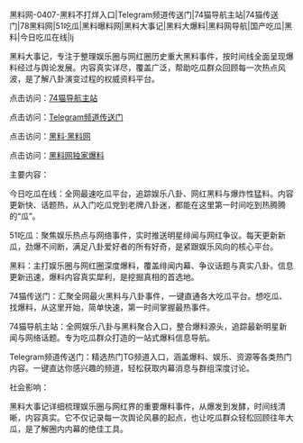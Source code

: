 #
黑料网-0407-黑料不打烊入口|Telegram频道传送门|74猫导航主站|74猫传送门|78黑料网|51吃瓜|黑料曝料网|黑料大事记|黑料大爆料|黑料网导航|国产吃瓜|黑料|今日吃瓜在线|lj

黑料大事记，专注于整理娱乐圈与网红圈历史重大黑料事件，按时间线全面呈现爆料经过与舆论发展。内容真实详尽，覆盖广泛，帮助吃瓜群众回顾每一次热点风波，是了解八卦演变过程的权威资料平台。


点击访问：<a href="https://74mao.com/">74猫导航主站</a>

点击访问：<a href="https://74mao.com/">Telegram频道传送门</a>

点击访问：<a href="https://gbs-3wd.pages.dev/">黑料·黑料网</a>

点击访问：<a href="https://gdas.pages.dev/">黑料网独家爆料</a>


主要内容：

今日吃瓜在线：全网最速吃瓜平台，追踪娱乐八卦、网红黑料与爆炸性猛料。内容更新快、话题热，从入门吃瓜党到老牌八卦迷，都能在这里第一时间吃到热腾腾的“瓜”。

51吃瓜：聚焦娱乐热点与网络事件，实时推送明星绯闻与网红争议。每天更新新瓜，劲爆不间断，满足八卦爱好者的所有好奇，是紧跟娱乐风向的核心平台。

黑料：主打娱乐圈与网红圈深度爆料，覆盖绯闻内幕、争议话题与真实八卦。信息更新迅速，爆料内容真实犀利，是挖掘真相的首选地。

74猫传送门：汇聚全网最火黑料与八卦事件，一键直通各大吃瓜平台。想吃瓜、找爆料，从这里开始，简单快速，第一时间掌握最热事件。

74猫导航主站：全网娱乐八卦与黑料聚合入口，整合爆料源头，追踪最新明星新闻与网络话题。专为吃瓜群众打造的一站式爆料信息导航。

Telegram频道传送门：精选热门TG频道入口，涵盖爆料、娱乐、资源等各类热门内容。一键直达你感兴趣的频道，轻松获取内幕消息与群组深度讨论。

社会影响：

黑料大事记详细梳理娱乐圈与网红界的重要爆料事件，从爆发到发酵，时间线清晰，内容真实。它不仅记录每一次舆论风暴的起点，也让吃瓜群众轻松回顾往年大瓜，是了解圈内内幕的绝佳工具。

<span style="display:none;">[Canonical link](）</span>
